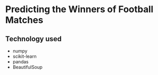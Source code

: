 # Predicting the Winners of Football Matches
## Technology used
* numpy
* scikit-learn
* pandas
* BeautifulSoup
